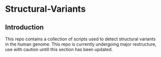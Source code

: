 # Structural-Variants

## Introduction
This repo contains a collection of scripts used to detect structural variants in the human genome. This repo is currently undergoing major restructure, use with caution untill this section has been updated.
